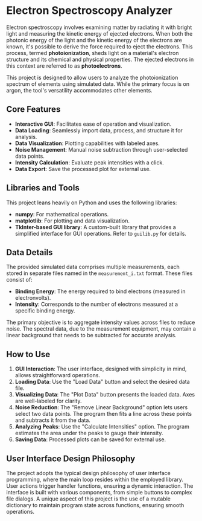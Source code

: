 # Electron Spectroscopy Analyzer

Electron spectroscopy involves examining matter by radiating it with bright light and measuring the kinetic energy of ejected electrons. When both the photonic energy of the light and the kinetic energy of the electrons are known, it's possible to derive the force required to eject the electrons. This process, termed **photoionization**, sheds light on a material's electron structure and its chemical and physical properties. The ejected electrons in this context are referred to as **photoelectrons**.

This project is designed to allow users to analyze the photoionization spectrum of elements using simulated data. While the primary focus is on argon, the tool's versatility accommodates other elements.

## Core Features

- **Interactive GUI**: Facilitates ease of operation and visualization.
- **Data Loading**: Seamlessly import data, process, and structure it for analysis.
- **Data Visualization**: Plotting capabilities with labeled axes.
- **Noise Management**: Manual noise subtraction through user-selected data points.
- **Intensity Calculation**: Evaluate peak intensities with a click.
- **Data Export**: Save the processed plot for external use.

## Libraries and Tools

This project leans heavily on Python and uses the following libraries:
- **numpy**: For mathematical operations.
- **matplotlib**: For plotting and data visualization.
- **TkInter-based GUI library**: A custom-built library that provides a simplified interface for GUI operations. Refer to `guilib.py` for details.

## Data Details

The provided simulated data comprises multiple measurements, each stored in separate files named in the `measurement_i.txt` format. These files consist of:
- **Binding Energy**: The energy required to bind electrons (measured in electronvolts).
- **Intensity**: Corresponds to the number of electrons measured at a specific binding energy.

The primary objective is to aggregate intensity values across files to reduce noise. The spectral data, due to the measurement equipment, may contain a linear background that needs to be subtracted for accurate analysis.

## How to Use

1. **GUI Interaction**: The user interface, designed with simplicity in mind, allows straightforward operations.
2. **Loading Data**: Use the "Load Data" button and select the desired data file.
3. **Visualizing Data**: The "Plot Data" button presents the loaded data. Axes are well-labeled for clarity.
4. **Noise Reduction**: The "Remove Linear Background" option lets users select two data points. The program then fits a line across these points and subtracts it from the data.
5. **Analyzing Peaks**: Use the "Calculate Intensities" option. The program estimates the area under the peaks to gauge their intensity.
6. **Saving Data**: Processed plots can be saved for external use.

## User Interface Design Philosophy

The project adopts the typical design philosophy of user interface programming, where the main loop resides within the employed library. User actions trigger handler functions, ensuring a dynamic interaction. The interface is built with various components, from simple buttons to complex file dialogs. A unique aspect of this project is the use of a mutable dictionary to maintain program state across functions, ensuring smooth operations.
